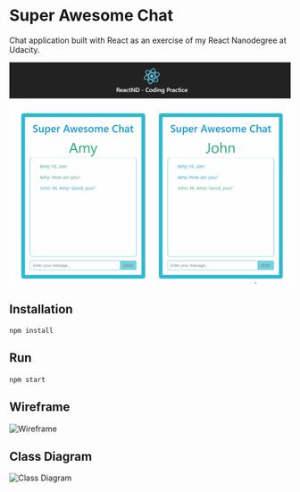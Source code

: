 # Super Awesome Chat

Chat application built with React as an exercise of my React Nanodegree at Udacity.

![Super Awesome Chat Demo](super-awesome-chat.gif)


## Installation

```
npm install
```

## Run

```
npm start
```

## Wireframe

![Wireframe](https://www.lucidchart.com/publicSegments/view/cb8c1eb5-54e7-470e-92cc-be828eca02e3/image.png)

## Class Diagram

![Class Diagram](https://www.lucidchart.com/publicSegments/view/5c57b1fc-fde0-403c-979f-3f011ad389db/image.png)
